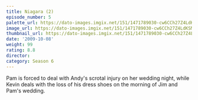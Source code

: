 ```yaml
---
title: Niagara (2)
episode_number: 5
palette_url: https://dato-images.imgix.net/151/1471789030-cw6CCh27Z4LdKSMSaE9cgxQnrdJ.jpg?ixlib=rb-1.1.0&ch=DPR%2CWidth&auto=enhance&palette=json
image_url: https://dato-images.imgix.net/151/1471789030-cw6CCh27Z4LdKSMSaE9cgxQnrdJ.jpg?ixlib=rb-1.1.0&ch=DPR%2CWidth&auto=compress%2Cformat&w=500
thumbnail_url: https://dato-images.imgix.net/151/1471789030-cw6CCh27Z4LdKSMSaE9cgxQnrdJ.jpg?ixlib=rb-1.1.0&ch=DPR%2CWidth&auto=enhance&w=500&h=280&fit=crop&fm=jpg
date: '2009-10-08'
weight: 99
rating: 8.8
director: 
category: Season 6
---
```


Pam is forced to deal with Andy's scrotal injury on her wedding night, while Kevin deals with the loss of his dress shoes on the morning of Jim and Pam's wedding.